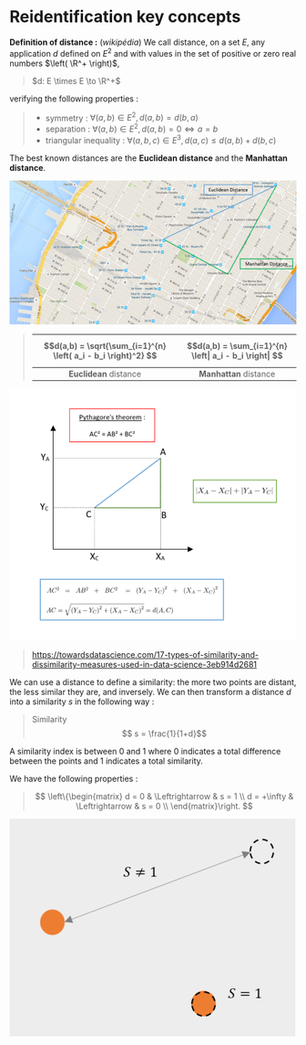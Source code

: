 # Reidentification key concepts

**Definition of distance :** (*wikipédia*)
We call distance, on a set $E$, any application $d$ defined on $E^2$ and with values in the set of positive or zero real numbers $\left( \R^+ \right)$,

> $d: E \times E \to \R^+$

verifying the following properties :

> - symmetry : $\forall (a,b) \in E^2, d(a,b) = d(b,a)$
> - separation : $\forall (a,b) \in E^2, d(a,b) = 0 \Leftrightarrow a = b$
> - triangular inequality : $\forall (a,b,c) \in E^3, d(a,c) \leq d(a,b) + d(b,c)$

The best known distances are the **Euclidean distance** and the **Manhattan distance**.

![image](manhattan.png)

> |$$d(a,b) = \sqrt{\sum_{i=1}^{n} \left( a_i - b_i \right)^2} $$ | $$d(a,b) = \sum_{i=1}^{n} \left\| a_i - b_i \right\| $$|
> |:----------------------:|:---------------------:|
> | **Euclidean** distance | **Manhattan** distance|

![image](distances.png)

> https://towardsdatascience.com/17-types-of-similarity-and-dissimilarity-measures-used-in-data-science-3eb914d2681

We can use a distance to define a similarity: the more two points are distant, the less similar they are, and inversely. We can then transform a distance $d$ into a similarity $s$ in the following way :

> Similarity
> $$ s = \frac{1}{1+d}$$

A similarity index is between 0 and 1 where 0 indicates a total difference between the points and 1 indicates a total similarity.

We have the following properties :

> $$ \left\{\begin{matrix}
 d = 0 & \Leftrightarrow & s = 1 \\
 d = +\infty & \Leftrightarrow & s = 0 \\
\end{matrix}\right. $$

![image](sim.png)
